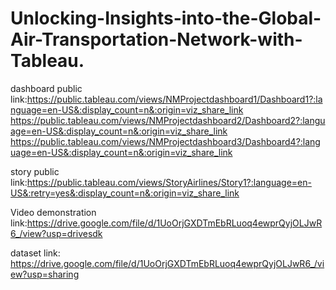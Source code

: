 # Unlocking-Insights-into-the-Global-Air-Transportation-Network-with-Tableau.


dashboard public link:https://public.tableau.com/views/NMProjectdashboard1/Dashboard1?:language=en-US&:display_count=n&:origin=viz_share_link
                      https://public.tableau.com/views/NMProjectdashboard2/Dashboard2?:language=en-US&:display_count=n&:origin=viz_share_link
                      https://public.tableau.com/views/NMProjectdashboard3/Dashboard4?:language=en-US&:display_count=n&:origin=viz_share_link


story public link:https://public.tableau.com/views/StoryAirlines/Story1?:language=en-US&:retry=yes&:display_count=n&:origin=viz_share_link
                      

Video demonstration link:https://drive.google.com/file/d/1UoOrjGXDTmEbRLuoq4ewprQyjOLJwR6_/view?usp=drivesdk

dataset link:   https://drive.google.com/file/d/1UoOrjGXDTmEbRLuoq4ewprQyjOLJwR6_/view?usp=sharing
